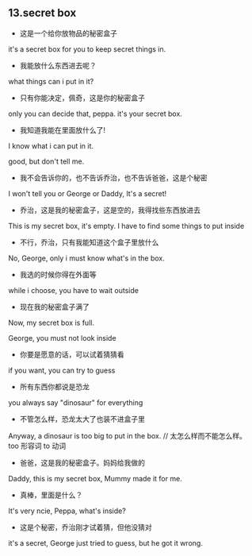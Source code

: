 
## 13.secret box

* 这是一个给你放物品的秘密盒子

it's a secret box for you to keep secret things in.

* 我能放什么东西进去呢？

what things can i put in it?

* 只有你能决定，佩奇，这是你的秘密盒子

only you can decide that, peppa. it's your secret box.

* 我知道我能在里面放什么了!

I know what i can put in it.

good, but don't tell me.

* 我不会告诉你的，也不告诉乔治，也不告诉爸爸，这是个秘密

I won't tell you or George or Daddy, It's a secret!

* 乔治，这是我的秘密盒子，这是空的，我得找些东西放进去

This is my secret box, it's empty. I have to find some things to put inside

* 不行，乔治，只有我能知道这个盒子里放什么

No, George, only i must know what's in the box.

* 我选的时候你得在外面等

while i choose, you have to wait outside

* 现在我的秘密盒子满了

Now, my secret box is full.

George, you must not look inside

* 你要是愿意的话，可以试着猜猜看

if you want, you can try to guess

* 所有东西你都说是恐龙

you always say "dinosaur" for everything

* 不管怎么样，恐龙太大了也装不进盒子里

Anyway, a dinosaur is too big to put in the box.  // 太怎么样而不能怎么样。 too 形容词 to 动词

* 爸爸，这是我的秘密盒子。妈妈给我做的

Daddy, this is my secret box, Mummy made it for me.

* 真棒，里面是什么？

It's very ncie, Peppa, what's inside?

* 这是个秘密，乔治刚才试着猜，但他没猜对

it's a secret, George just tried to guess, but he got it wrong.